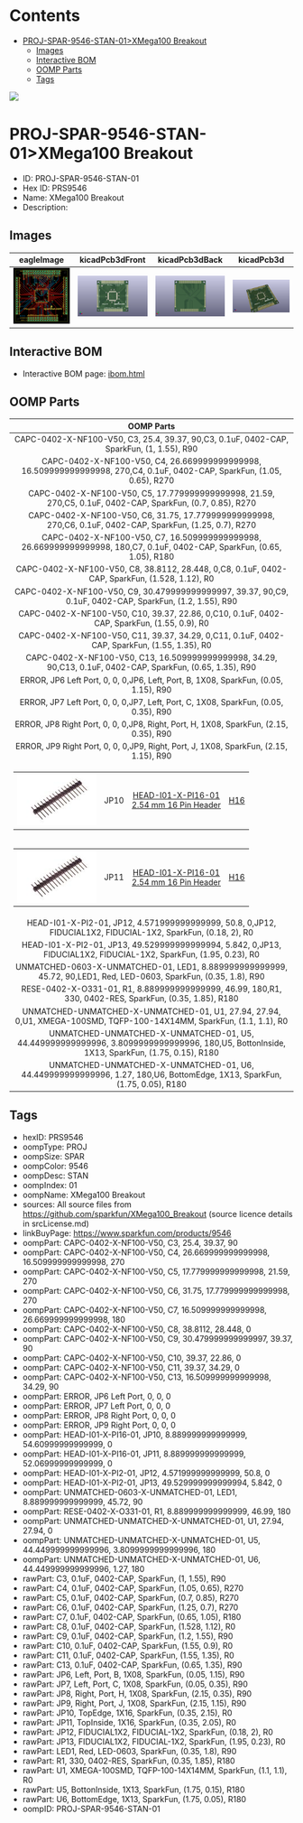 



Contents
========

* [PROJ-SPAR-9546-STAN-01>XMega100 Breakout](#proj-spar-9546-stan-01xmega100-breakout)
	* [Images](#images)
	* [Interactive BOM](#interactive-bom)
	* [OOMP Parts](#oomp-parts)
	* [Tags](#tags)
  
![][im]
# PROJ-SPAR-9546-STAN-01>XMega100 Breakout

- ID: PROJ-SPAR-9546-STAN-01
- Hex ID: PRS9546
- Name: XMega100 Breakout
- Description: 

## Images
  
  

|eagleImage|kicadPcb3dFront|kicadPcb3dBack|kicadPcb3d|
| :---: | :---: | :---: | :---: |
|[![eagleImage](eagleImage_140.png)](eagleImage_600.png)|[![kicadPcb3dFront](kicadPcb3dFront_140.png)](kicadPcb3dFront_600.png)|[![kicadPcb3dBack](kicadPcb3dBack_140.png)](kicadPcb3dBack_600.png)|[![kicadPcb3d](kicadPcb3d_140.png)](kicadPcb3d_600.png)|

## Interactive BOM

- Interactive BOM page: [ibom.html](kicad/bom/ibom.html)

## OOMP Parts
  

|OOMP Parts|
| :---: |
|CAPC-0402-X-NF100-V50, C3, 25.4, 39.37, 90,C3, 0.1uF, 0402-CAP, SparkFun, (1, 1.55), R90|
|CAPC-0402-X-NF100-V50, C4, 26.669999999999998, 16.509999999999998, 270,C4, 0.1uF, 0402-CAP, SparkFun, (1.05, 0.65), R270|
|CAPC-0402-X-NF100-V50, C5, 17.779999999999998, 21.59, 270,C5, 0.1uF, 0402-CAP, SparkFun, (0.7, 0.85), R270|
|CAPC-0402-X-NF100-V50, C6, 31.75, 17.779999999999998, 270,C6, 0.1uF, 0402-CAP, SparkFun, (1.25, 0.7), R270|
|CAPC-0402-X-NF100-V50, C7, 16.509999999999998, 26.669999999999998, 180,C7, 0.1uF, 0402-CAP, SparkFun, (0.65, 1.05), R180|
|CAPC-0402-X-NF100-V50, C8, 38.8112, 28.448, 0,C8, 0.1uF, 0402-CAP, SparkFun, (1.528, 1.12), R0|
|CAPC-0402-X-NF100-V50, C9, 30.479999999999997, 39.37, 90,C9, 0.1uF, 0402-CAP, SparkFun, (1.2, 1.55), R90|
|CAPC-0402-X-NF100-V50, C10, 39.37, 22.86, 0,C10, 0.1uF, 0402-CAP, SparkFun, (1.55, 0.9), R0|
|CAPC-0402-X-NF100-V50, C11, 39.37, 34.29, 0,C11, 0.1uF, 0402-CAP, SparkFun, (1.55, 1.35), R0|
|CAPC-0402-X-NF100-V50, C13, 16.509999999999998, 34.29, 90,C13, 0.1uF, 0402-CAP, SparkFun, (0.65, 1.35), R90|
|ERROR, JP6 Left Port, 0, 0, 0,JP6, Left, Port, B, 1X08, SparkFun, (0.05, 1.15), R90|
|ERROR, JP7 Left Port, 0, 0, 0,JP7, Left, Port, C, 1X08, SparkFun, (0.05, 0.35), R90|
|ERROR, JP8 Right Port, 0, 0, 0,JP8, Right, Port, H, 1X08, SparkFun, (2.15, 0.35), R90|
|ERROR, JP9 Right Port, 0, 0, 0,JP9, Right, Port, J, 1X08, SparkFun, (2.15, 1.15), R90|
|<table><tr><td>![HEAD-I01-X-PI16-01](https://raw.githubusercontent.com/oomlout/oomlout_OOMP_parts/main/HEAD-I01-X-PI16-01/image_140.jpg)</td><td> JP10</td><td>[HEAD-I01-X-PI16-01<br>2.54 mm 16 Pin Header](https://github.com/oomlout/oomlout_OOMP_parts/tree/main/HEAD-I01-X-PI16-01/)</td><td>[H16](https://github.com/oomlout/oomlout_OOMP_parts/tree/main/HEAD-I01-X-PI16-01/)</td></tr></table>|
|<table><tr><td>![HEAD-I01-X-PI16-01](https://raw.githubusercontent.com/oomlout/oomlout_OOMP_parts/main/HEAD-I01-X-PI16-01/image_140.jpg)</td><td> JP11</td><td>[HEAD-I01-X-PI16-01<br>2.54 mm 16 Pin Header](https://github.com/oomlout/oomlout_OOMP_parts/tree/main/HEAD-I01-X-PI16-01/)</td><td>[H16](https://github.com/oomlout/oomlout_OOMP_parts/tree/main/HEAD-I01-X-PI16-01/)</td></tr></table>|
|HEAD-I01-X-PI2-01, JP12, 4.571999999999999, 50.8, 0,JP12, FIDUCIAL1X2, FIDUCIAL-1X2, SparkFun, (0.18, 2), R0|
|HEAD-I01-X-PI2-01, JP13, 49.529999999999994, 5.842, 0,JP13, FIDUCIAL1X2, FIDUCIAL-1X2, SparkFun, (1.95, 0.23), R0|
|UNMATCHED-0603-X-UNMATCHED-01, LED1, 8.889999999999999, 45.72, 90,LED1, Red, LED-0603, SparkFun, (0.35, 1.8), R90|
|RESE-0402-X-O331-01, R1, 8.889999999999999, 46.99, 180,R1, 330, 0402-RES, SparkFun, (0.35, 1.85), R180|
|UNMATCHED-UNMATCHED-X-UNMATCHED-01, U1, 27.94, 27.94, 0,U1, XMEGA-100SMD, TQFP-100-14X14MM, SparkFun, (1.1, 1.1), R0|
|UNMATCHED-UNMATCHED-X-UNMATCHED-01, U5, 44.449999999999996, 3.8099999999999996, 180,U5, BottonInside, 1X13, SparkFun, (1.75, 0.15), R180|
|UNMATCHED-UNMATCHED-X-UNMATCHED-01, U6, 44.449999999999996, 1.27, 180,U6, BottomEdge, 1X13, SparkFun, (1.75, 0.05), R180|

## Tags

- hexID: PRS9546
- oompType: PROJ
- oompSize: SPAR
- oompColor: 9546
- oompDesc: STAN
- oompIndex: 01
- oompName: XMega100 Breakout
- sources: All source files from https://github.com/sparkfun/XMega100_Breakout (source licence details in srcLicense.md)
- linkBuyPage: https://www.sparkfun.com/products/9546
- oompPart: CAPC-0402-X-NF100-V50, C3, 25.4, 39.37, 90
- oompPart: CAPC-0402-X-NF100-V50, C4, 26.669999999999998, 16.509999999999998, 270
- oompPart: CAPC-0402-X-NF100-V50, C5, 17.779999999999998, 21.59, 270
- oompPart: CAPC-0402-X-NF100-V50, C6, 31.75, 17.779999999999998, 270
- oompPart: CAPC-0402-X-NF100-V50, C7, 16.509999999999998, 26.669999999999998, 180
- oompPart: CAPC-0402-X-NF100-V50, C8, 38.8112, 28.448, 0
- oompPart: CAPC-0402-X-NF100-V50, C9, 30.479999999999997, 39.37, 90
- oompPart: CAPC-0402-X-NF100-V50, C10, 39.37, 22.86, 0
- oompPart: CAPC-0402-X-NF100-V50, C11, 39.37, 34.29, 0
- oompPart: CAPC-0402-X-NF100-V50, C13, 16.509999999999998, 34.29, 90
- oompPart: ERROR, JP6 Left Port, 0, 0, 0
- oompPart: ERROR, JP7 Left Port, 0, 0, 0
- oompPart: ERROR, JP8 Right Port, 0, 0, 0
- oompPart: ERROR, JP9 Right Port, 0, 0, 0
- oompPart: HEAD-I01-X-PI16-01, JP10, 8.889999999999999, 54.60999999999999, 0
- oompPart: HEAD-I01-X-PI16-01, JP11, 8.889999999999999, 52.06999999999999, 0
- oompPart: HEAD-I01-X-PI2-01, JP12, 4.571999999999999, 50.8, 0
- oompPart: HEAD-I01-X-PI2-01, JP13, 49.529999999999994, 5.842, 0
- oompPart: UNMATCHED-0603-X-UNMATCHED-01, LED1, 8.889999999999999, 45.72, 90
- oompPart: RESE-0402-X-O331-01, R1, 8.889999999999999, 46.99, 180
- oompPart: UNMATCHED-UNMATCHED-X-UNMATCHED-01, U1, 27.94, 27.94, 0
- oompPart: UNMATCHED-UNMATCHED-X-UNMATCHED-01, U5, 44.449999999999996, 3.8099999999999996, 180
- oompPart: UNMATCHED-UNMATCHED-X-UNMATCHED-01, U6, 44.449999999999996, 1.27, 180
- rawPart: C3, 0.1uF, 0402-CAP, SparkFun, (1, 1.55), R90
- rawPart: C4, 0.1uF, 0402-CAP, SparkFun, (1.05, 0.65), R270
- rawPart: C5, 0.1uF, 0402-CAP, SparkFun, (0.7, 0.85), R270
- rawPart: C6, 0.1uF, 0402-CAP, SparkFun, (1.25, 0.7), R270
- rawPart: C7, 0.1uF, 0402-CAP, SparkFun, (0.65, 1.05), R180
- rawPart: C8, 0.1uF, 0402-CAP, SparkFun, (1.528, 1.12), R0
- rawPart: C9, 0.1uF, 0402-CAP, SparkFun, (1.2, 1.55), R90
- rawPart: C10, 0.1uF, 0402-CAP, SparkFun, (1.55, 0.9), R0
- rawPart: C11, 0.1uF, 0402-CAP, SparkFun, (1.55, 1.35), R0
- rawPart: C13, 0.1uF, 0402-CAP, SparkFun, (0.65, 1.35), R90
- rawPart: JP6, Left, Port, B, 1X08, SparkFun, (0.05, 1.15), R90
- rawPart: JP7, Left, Port, C, 1X08, SparkFun, (0.05, 0.35), R90
- rawPart: JP8, Right, Port, H, 1X08, SparkFun, (2.15, 0.35), R90
- rawPart: JP9, Right, Port, J, 1X08, SparkFun, (2.15, 1.15), R90
- rawPart: JP10, TopEdge, 1X16, SparkFun, (0.35, 2.15), R0
- rawPart: JP11, TopInside, 1X16, SparkFun, (0.35, 2.05), R0
- rawPart: JP12, FIDUCIAL1X2, FIDUCIAL-1X2, SparkFun, (0.18, 2), R0
- rawPart: JP13, FIDUCIAL1X2, FIDUCIAL-1X2, SparkFun, (1.95, 0.23), R0
- rawPart: LED1, Red, LED-0603, SparkFun, (0.35, 1.8), R90
- rawPart: R1, 330, 0402-RES, SparkFun, (0.35, 1.85), R180
- rawPart: U1, XMEGA-100SMD, TQFP-100-14X14MM, SparkFun, (1.1, 1.1), R0
- rawPart: U5, BottonInside, 1X13, SparkFun, (1.75, 0.15), R180
- rawPart: U6, BottomEdge, 1X13, SparkFun, (1.75, 0.05), R180
- oompID: PROJ-SPAR-9546-STAN-01



[im]: kicadPcb3d_450.png
